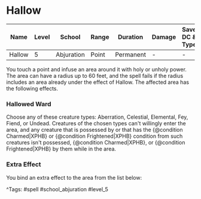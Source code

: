 # Hallow

| Name | Level | School | Range | Duration | Damage | Save DC & Type |
|------|-------|--------|-------|----------|--------|----------------|
| Hallow | 5 | Abjuration | Point | Permanent | - | - |

You touch a point and infuse an area around it with holy or unholy power. The area can have a radius up to 60 feet, and the spell fails if the radius includes an area already under the effect of Hallow. The affected area has the following effects.

### Hallowed Ward

Choose any of these creature types: Aberration, Celestial, Elemental, Fey, Fiend, or Undead. Creatures of the chosen types can't willingly enter the area, and any creature that is possessed by or that has the {@condition Charmed|XPHB} or {@condition Frightened|XPHB} condition from such creatures isn't possessed, {@condition Charmed|XPHB}, or {@condition Frightened|XPHB} by them while in the area.

### Extra Effect

You bind an extra effect to the area from the list below:

^Tags: #spell #school_abjuration #level_5